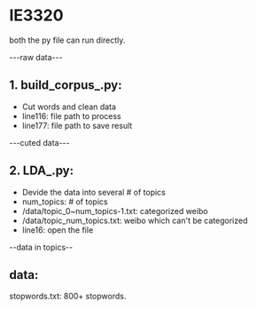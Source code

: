 # IE3320

both the py file can run directly.

 ---raw data---
## 1. build_corpus_.py:

* Cut words and clean data 
* line116: file path to process 
* line177: file path to save result

---cuted data---

## 2. LDA_.py:

* Devide the data into several \# of topics
* num_topics: \# of topics
* /data/topic_0~num_topics-1.txt: categorized weibo
* /data/topic_num_topics.txt: weibo which can't be categorized
* line16: open the file

--data in topics--

## data:
stopwords.txt: 800+ stopwords.
